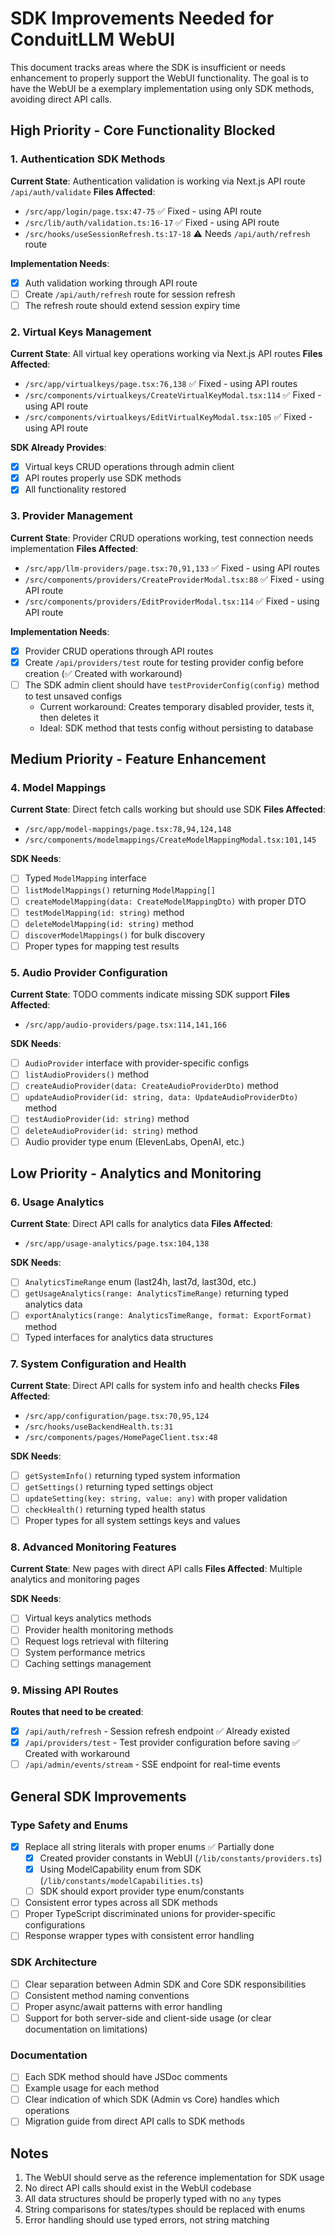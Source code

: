 # SDK Improvements Needed for ConduitLLM WebUI

This document tracks areas where the SDK is insufficient or needs enhancement to properly support the WebUI functionality. The goal is to have the WebUI be a exemplary implementation using only SDK methods, avoiding direct API calls.

## High Priority - Core Functionality Blocked

### 1. Authentication SDK Methods
**Current State**: Authentication validation is working via Next.js API route `/api/auth/validate`
**Files Affected**: 
- `/src/app/login/page.tsx:47-75` ✅ Fixed - using API route
- `/src/lib/auth/validation.ts:16-17` ✅ Fixed - using API route
- `/src/hooks/useSessionRefresh.ts:17-18` ⚠️ Needs `/api/auth/refresh` route

**Implementation Needs**:
- [x] Auth validation working through API route
- [ ] Create `/api/auth/refresh` route for session refresh
- [ ] The refresh route should extend session expiry time

### 2. Virtual Keys Management
**Current State**: All virtual key operations working via Next.js API routes
**Files Affected**:
- `/src/app/virtualkeys/page.tsx:76,138` ✅ Fixed - using API routes
- `/src/components/virtualkeys/CreateVirtualKeyModal.tsx:114` ✅ Fixed - using API route
- `/src/components/virtualkeys/EditVirtualKeyModal.tsx:105` ✅ Fixed - using API route

**SDK Already Provides**:
- [x] Virtual keys CRUD operations through admin client
- [x] API routes properly use SDK methods
- [x] All functionality restored

### 3. Provider Management
**Current State**: Provider CRUD operations working, test connection needs implementation
**Files Affected**:
- `/src/app/llm-providers/page.tsx:70,91,133` ✅ Fixed - using API routes
- `/src/components/providers/CreateProviderModal.tsx:88` ✅ Fixed - using API route
- `/src/components/providers/EditProviderModal.tsx:114` ✅ Fixed - using API route

**Implementation Needs**:
- [x] Provider CRUD operations through API routes
- [x] Create `/api/providers/test` route for testing provider config before creation (✅ Created with workaround)
- [ ] The SDK admin client should have `testProviderConfig(config)` method to test unsaved configs
  - Current workaround: Creates temporary disabled provider, tests it, then deletes it
  - Ideal: SDK method that tests config without persisting to database

## Medium Priority - Feature Enhancement

### 4. Model Mappings
**Current State**: Direct fetch calls working but should use SDK
**Files Affected**:
- `/src/app/model-mappings/page.tsx:78,94,124,148`
- `/src/components/modelmappings/CreateModelMappingModal.tsx:101,145`

**SDK Needs**:
- [ ] Typed `ModelMapping` interface
- [ ] `listModelMappings()` returning `ModelMapping[]`
- [ ] `createModelMapping(data: CreateModelMappingDto)` with proper DTO
- [ ] `testModelMapping(id: string)` method
- [ ] `deleteModelMapping(id: string)` method
- [ ] `discoverModelMappings()` for bulk discovery
- [ ] Proper types for mapping test results

### 5. Audio Provider Configuration
**Current State**: TODO comments indicate missing SDK support
**Files Affected**:
- `/src/app/audio-providers/page.tsx:114,141,166`

**SDK Needs**:
- [ ] `AudioProvider` interface with provider-specific configs
- [ ] `listAudioProviders()` method
- [ ] `createAudioProvider(data: CreateAudioProviderDto)` method
- [ ] `updateAudioProvider(id: string, data: UpdateAudioProviderDto)` method
- [ ] `testAudioProvider(id: string)` method
- [ ] `deleteAudioProvider(id: string)` method
- [ ] Audio provider type enum (ElevenLabs, OpenAI, etc.)

## Low Priority - Analytics and Monitoring

### 6. Usage Analytics
**Current State**: Direct API calls for analytics data
**Files Affected**:
- `/src/app/usage-analytics/page.tsx:104,138`

**SDK Needs**:
- [ ] `AnalyticsTimeRange` enum (last24h, last7d, last30d, etc.)
- [ ] `getUsageAnalytics(range: AnalyticsTimeRange)` returning typed analytics data
- [ ] `exportAnalytics(range: AnalyticsTimeRange, format: ExportFormat)` method
- [ ] Typed interfaces for analytics data structures

### 7. System Configuration and Health
**Current State**: Direct API calls for system info and health checks
**Files Affected**:
- `/src/app/configuration/page.tsx:70,95,124`
- `/src/hooks/useBackendHealth.ts:31`
- `/src/components/pages/HomePageClient.tsx:48`

**SDK Needs**:
- [ ] `getSystemInfo()` returning typed system information
- [ ] `getSettings()` returning typed settings object
- [ ] `updateSetting(key: string, value: any)` with proper validation
- [ ] `checkHealth()` returning typed health status
- [ ] Proper types for all system settings keys and values

### 8. Advanced Monitoring Features
**Current State**: New pages with direct API calls
**Files Affected**: Multiple analytics and monitoring pages

**SDK Needs**:
- [ ] Virtual keys analytics methods
- [ ] Provider health monitoring methods
- [ ] Request logs retrieval with filtering
- [ ] System performance metrics
- [ ] Caching settings management

### 9. Missing API Routes

**Routes that need to be created**:
- [x] `/api/auth/refresh` - Session refresh endpoint ✅ Already existed
- [x] `/api/providers/test` - Test provider configuration before saving ✅ Created with workaround
- [ ] `/api/admin/events/stream` - SSE endpoint for real-time events

## General SDK Improvements

### Type Safety and Enums
- [x] Replace all string literals with proper enums ✅ Partially done
  - [x] Created provider constants in WebUI (`/lib/constants/providers.ts`)
  - [x] Using ModelCapability enum from SDK (`/lib/constants/modelCapabilities.ts`)
  - [ ] SDK should export provider type enum/constants
- [ ] Consistent error types across all SDK methods
- [ ] Proper TypeScript discriminated unions for provider-specific configurations
- [ ] Response wrapper types with consistent error handling

### SDK Architecture
- [ ] Clear separation between Admin SDK and Core SDK responsibilities
- [ ] Consistent method naming conventions
- [ ] Proper async/await patterns with error handling
- [ ] Support for both server-side and client-side usage (or clear documentation on limitations)

### Documentation
- [ ] Each SDK method should have JSDoc comments
- [ ] Example usage for each method
- [ ] Clear indication of which SDK (Admin vs Core) handles which operations
- [ ] Migration guide from direct API calls to SDK methods

## Notes

1. The WebUI should serve as the reference implementation for SDK usage
2. No direct API calls should exist in the WebUI codebase
3. All data structures should be properly typed with no `any` types
4. String comparisons for states/types should be replaced with enums
5. Error handling should use typed errors, not string matching